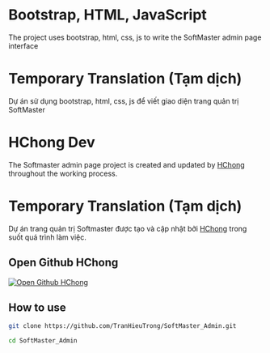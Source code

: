 # Bootstrap, HTML, JavaScript

The project uses bootstrap, html, css, js to write the SoftMaster admin page interface

# Temporary Translation (Tạm dịch)

Dự án sử dụng bootstrap, html, css, js để viết giao diện trang quản trị SoftMaster

# HChong Dev

The Softmaster admin page project is created and updated by [HChong](https://www.facebook.com/PROFILE.FB.HChong2004) throughout the working process.

# Temporary Translation (Tạm dịch)

Dự án trang quản trị Softmaster được tạo và cập nhật bởi [HChong](https://www.facebook.com/PROFILE.FB.HChong2004) trong suốt quá trình làm việc.

## Open Github HChong

[![Open Github HChong](https://developer.stackblitz.com/img/open_in_stackblitz.svg)](https://github.com/TranHieuTrong)

## How to use

```sh
git clone https://github.com/TranHieuTrong/SoftMaster_Admin.git
```

```sh
cd SoftMaster_Admin
```
